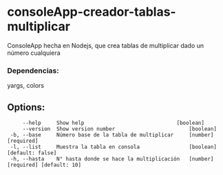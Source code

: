 # consoleApp-creador-tablas-multiplicar
ConsoleApp hecha en Nodejs, que crea tablas de multiplicar dado un número cualquiera


### Dependencias: 
yargs, colors


## Options:
 ```     
      --help     Show help                              [boolean]
      --version  Show version number                        [boolean]
  -b, --base     Número base de la tabla de multiplicar     [number] [required]
  -l, --list     Muestra la tabla en consola                [boolean] [default: false]
  -h, --hasta    N° hasta donde se hace la multiplicación   [number] [required] [default: 10]
```
